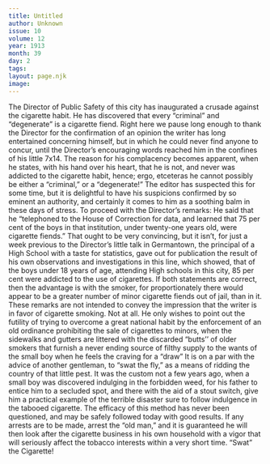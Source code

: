 ```yaml
---
title: Untitled
author: Unknown
issue: 10
volume: 12
year: 1913
month: 39
day: 2
tags:
layout: page.njk
image:
---
```

The Director of Public Safety of this city has inaugurated a crusade against the cigarette habit. He has discovered that every “criminal” and “degenerate” is a cigarette fiend. Right here we pause long enough to thank the Director for the confirmation of an opinion the writer has long entertained concerning himself, but in which he could never find anyone to concur, until the Director’s encouraging words reached him in the confines of his little 7x14. The reason for his complacency becomes apparent, when he states, with his hand over his heart, that he is not, and never was addicted to the cigarette habit, hence; ergo, etceteras he cannot possibly be either a “criminal,” or a “degenerate!” The editor has suspected this for some time, but it is delightful to have his suspicions confirmed by so eminent an authority, and certainly it comes to him as a soothing balm in these days of stress.    To proceed with the Director’s remarks:    He said that he “telephoned to the House of Correction for data, and learned that 75 per cent of the boys in that institution, under twenty-one years old, were cigarette fiends.” That ought to be very convincing, but it isn’t, for just a week previous to the Director’s little talk in Germantown, the principal of a High School with a taste for statistics, gave out for publication the result of his own observations and investigations in this line, which showed, that of the boys under 18 years of age, attending High schools in this city, 85 per cent were addicted to the use of cigarettes. If both statements are correct, then the advantage is with the smoker, for proportionately there would appear to be a greater number of minor cigarette fiends out of jail, than in it. These remarks are not intended to convey the impression that the writer is in favor of cigarette smoking. Not at all. He only wishes to point out the futility of trying to overcome a great national habit by the enforcement of an old ordinance prohibiting the sale of cigarettes to minors, when the sidewalks and gutters are littered with the discarded “butts’’ of older smokers that furnish a never ending source of filthy supply to the wants of the small boy when he feels the craving for a “draw” It is on a par with the advice of another gentleman, to “swat the fly,” as a means of ridding the country of that little pest. It was the custom not a few years ago, when a small boy was discovered indulging in the forbidden weed, for his father to entice him to a secluded spot, and there with the aid of a stout switch, give him a practical example of the terrible disaster sure to follow indulgence in the tabooed cigarette. The efficacy of this method has never been questioned, and may be safely followed today with good results. If any arrests are to be made, arrest the “old man,” and it is guaranteed he will then look after the cigarette business in his own household with a vigor that will seriously affect the tobacco interests within a very short time.   “Swat” the Cigarette! 


